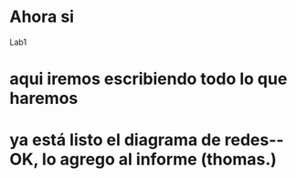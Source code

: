 # Ahora si
Lab1
# aqui iremos escribiendo todo lo que haremos
# ya está listo el diagrama de redes-- OK, lo agrego al informe (thomas.)
